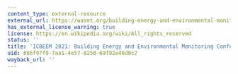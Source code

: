 ```yaml
---
content_type: external-resource
external_url: https://waset.org/building-energy-and-environmental-monitoring-conference-in-june-2021-in-oslo
has_external_license_warning: true
license: https://en.wikipedia.org/wiki/All_rights_reserved
status: ''
title: 'ICBEEM 2021: Building Energy and Environmental Monitoring Conference'
uid: 86bf97f9-7aa1-4e57-8250-69f92e46d9c2
wayback_url: ''
---
```


